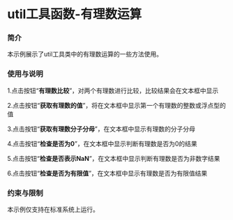 # util工具函数-有理数运算

### 简介

本示例展示了util工具类中的有理数运算的一些方法使用。

### 使用与说明

1.点击按钮“**有理数比较**”，对两个有理数进行比较，比较结果会在文本框中显示

2.点击按钮“**获取有理数的值**”，将在文本框中显示第一个有理数的整数或浮点型的值

3.点击按钮“**获取有理数分子分母**”，在文本框中显示有理数的分子分母

4.点击按钮“**检查是否为0**”，在文本框中显示判断有理数是否为0的结果

5.点击按钮“**检查是否表示NaN**”，在文本框中显示判断有理数是否为非数字结果

6.点击按钮“**检查是否为有限值**”，在文本框中显示有理数是否为有限值结果

### 约束与限制

本示例仅支持在标准系统上运行。